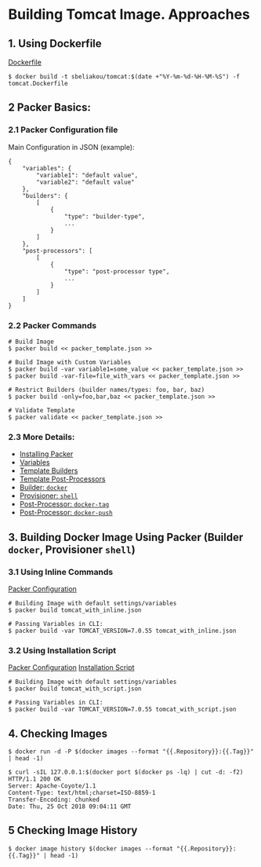# Building Tomcat Image. Approaches

## 1. Using Dockerfile

[Dockerfile](tomcat.Dockerfile)
```
$ docker build -t sbeliakou/tomcat:$(date +"%Y-%m-%d-%H-%M-%S") -f tomcat.Dockerfile
```

## 2 Packer Basics:

### 2.1 Packer Configuration file

Main Configuration in JSON (example):
```
{
    "variables": {
        "variable1": "default value",
        "variable2": "default value"
    },
    "builders": {
        [
            {
                "type": "builder-type",
                ...
            }
        ]
    },
    "post-processors": [
        [
            {
                "type": "post-processor type",
                ...
            }
        ]
    ]
}
```

### 2.2 Packer Commands
```
# Build Image
$ packer build << packer_template.json >>

# Build Image with Custom Variables
$ packer build -var variable1=some_value << packer_template.json >>
$ packer build -var-file=file_with_vars << packer_template.json >>

# Restrict Builders (builder names/types: foo, bar, baz)
$ packer build -only=foo,bar,baz << packer_template.json >>

# Validate Template
$ packer validate << packer_template.json >>
```

### 2.3 More Details:
- [Installing Packer](https://www.packer.io/intro/getting-started/install.html)
- [Variables](https://www.packer.io/docs/templates/user-variables.html)
- [Template Builders](https://www.packer.io/docs/templates/builders.html)
- [Template Post-Processors](https://www.packer.io/docs/templates/post-processors.html)
- [Builder: `docker`](https://www.packer.io/docs/builders/docker.html)
- [Provisioner: `shell`](https://www.packer.io/docs/provisioners/shell.html)
- [Post-Processor: `docker-tag`](https://www.packer.io/docs/post-processors/docker-tag.html)
- [Post-Processor: `docker-push`](https://www.packer.io/docs/post-processors/docker-push.html)

## 3. Building Docker Image Using Packer (Builder `docker`, Provisioner `shell`)

### 3.1 Using Inline Commands

[Packer Configuration](tomcat_with_inline.json)

```
# Building Image with default settings/variables
$ packer build tomcat_with_inline.json

# Passing Variables in CLI:
$ packer build -var TOMCAT_VERSION=7.0.55 tomcat_with_inline.json
```

### 3.2 Using Installation Script

[Packer Configuration](tomcat_with_script.json)
[Installation Script](tomcat_install.json)

```
# Building Image with default settings/variables
$ packer build tomcat_with_script.json

# Passing Variables in CLI:
$ packer build -var TOMCAT_VERSION=7.0.55 tomcat_with_script.json
```

## 4. Checking Images

```
$ docker run -d -P $(docker images --format "{{.Repository}}:{{.Tag}}" | head -1)

$ curl -sIL 127.0.0.1:$(docker port $(docker ps -lq) | cut -d: -f2)
HTTP/1.1 200 OK
Server: Apache-Coyote/1.1
Content-Type: text/html;charset=ISO-8859-1
Transfer-Encoding: chunked
Date: Thu, 25 Oct 2018 09:04:11 GMT
```

## 5 Checking Image History

```
$ docker image history $(docker images --format "{{.Repository}}:{{.Tag}}" | head -1)
```